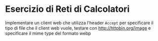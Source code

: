 # Esercizio di Reti di Calcolatori

Implementare un client web che utilizza l'header `Accept`  per specificare il tipo di file che il client web vuole, testare con http://httpbin.org/image e specificare il mime type del formato webp